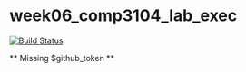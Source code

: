 # week06_comp3104_lab_exec
[![Build Status](https://travis-ci.com/sureyaF/week05_comp3104_lab_exec.svg?branch=master)](https://travis-ci.com/sureyaF/week05_comp3104_lab_exec)


** Missing $github_token **
